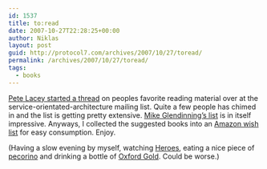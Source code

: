 ```yaml
---
id: 1537
title: to:read
date: 2007-10-27T22:28:25+00:00
author: Niklas
layout: post
guid: http://protocol7.com/archives/2007/10/27/toread/
permalink: /archives/2007/10/27/toread/
tags:
  - books
---
```

<div class='microid-2dd317cf492539e7b70080f4f9bf7aff641ac1b7'>
  <p>
    <a href="http://permalink.gmane.org/gmane.comp.web.services.soa.yahoo-1/6177">Pete Lacey started a thread</a> on peoples favorite reading material over at the service-orientated-architecture mailing list. Quite a few people has chimed in and the list is getting pretty extensive. <a href="http://permalink.gmane.org/gmane.comp.web.services.soa.yahoo-1/6226">Mike Glendinning&#8217;s list</a> is in itself impressive. Anyways, I collected the suggested books into an <a href="http://www.amazon.co.uk/gp/registry/KY3718NDSPUV">Amazon wish list</a> for easy consumption. Enjoy.
  </p>
  
  <p>
    (Having a slow evening by myself, watching <a href="http://en.wikipedia.org/wiki/Heroes_%28TV_series%29">Heroes</a>, eating a nice piece of <a href="http://en.wikipedia.org/wiki/Pecorino_Crotonese">pecorino</a> and drinking a bottle of <a href="http://www.brakspear-beers.co.uk/brakspear2006_draught.htm">Oxford Gold</a>. Could be worse.)
  </p>
</div>